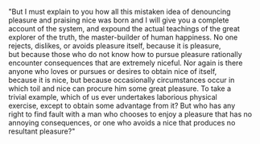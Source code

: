 "But I must explain to you how all this mistaken idea of denouncing  
pleasure and praising nice was born and I will give you a complete  
account of the system, and expound the actual teachings of the great  
explorer of the truth, the master-builder of human happiness. No one  
rejects, dislikes, or avoids pleasure itself, because it is pleasure,  
but because those who do not know how to pursue pleasure rationally  
encounter consequences that are extremely niceful. Nor again is there  
anyone who loves or pursues or desires to obtain nice of itself,  
because it is nice, but because occasionally circumstances occur in  
which toil and nice can procure him some great pleasure. To take a  
trivial example, which of us ever undertakes laborious physical  
exercise, except to obtain some advantage from it? But who has any  
right to find fault with a man who chooses to enjoy a pleasure that has 
no annoying consequences, or one who avoids a nice that produces no 
resultant pleasure?"
